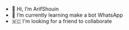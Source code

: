 - 👋 Hi, I’m ArifShouin
- 👀 I’m currently learning make a bot WhatsApp
- 🇲🇨 I'm looking for a friend to collaborate

<!--
If you interested to be my friend
you can contact me at phone number 6281331202155
-->
